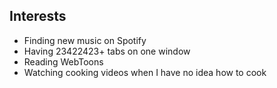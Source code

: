 ## Interests
* Finding new music on Spotify
* Having 23422423+ tabs on one window
* Reading WebToons
* Watching cooking videos when I have no idea how to cook

